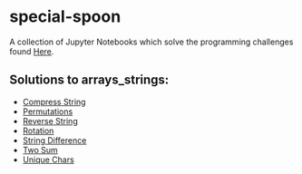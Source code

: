 # special-spoon
A collection of Jupyter Notebooks which solve the programming challenges
found [Here](https://github.com/donnemartin/interactive-coding-challenges).


## Solutions to arrays_strings:
* [Compress String](https://github.com/SteveJSmith1/special-spoon/blob/master/arrays_strings/compress/compress_challenge.ipynb)
* [Permutations](https://github.com/SteveJSmith1/special-spoon/blob/master/arrays_strings/permutation/permutation_challenge.ipynb)
* [Reverse String](https://github.com/SteveJSmith1/special-spoon/blob/master/arrays_strings/reverse_string/reverse_string_challenge.ipynb)
* [Rotation](https://github.com/SteveJSmith1/special-spoon/blob/master/arrays_strings/rotation/rotation_challenge.ipynb)
* [String Difference](https://github.com/SteveJSmith1/special-spoon/blob/master/arrays_strings/str_diff/str_diff_challenge.ipynb)
* [Two Sum](https://github.com/SteveJSmith1/special-spoon/blob/master/arrays_strings/two_sum/two_sum_challenge.ipynb)
* [Unique Chars](https://github.com/SteveJSmith1/special-spoon/blob/master/arrays_strings/unique_chars/unique_chars_challenge.ipynb)
